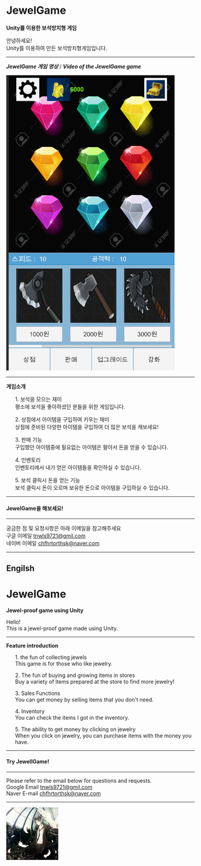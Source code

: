 # JewelGame
**Unity를 이용한 보석방치형 게임**

안녕하세요! <br>
Unity를 이용하여 만든 보석방치형게임입니다. <br>

***
***JewelGame 게임 영상*** / ***Video of the JewelGame game***

![JewelGame](./Image/GIF.gif)

***
**게임소개**
<ul>1. 보석을 모으는 재미<br>
평소에 보석을 좋아하셨던 분들을 위한 게임입니다.<br>
</ul>

<ul>2. 상점에서 아이템을 구입하여 키우는 재미<br>
상점에 준비된 다양한 아이템을 구입하여 더 많은 보석을 캐보세요!<br>
 </ul>

<ul>3. 판매 기능<br>
구입했던 아이템중에 필요없는 아이템은 팔아서 돈을 얻을 수 있습니다.
 </ul>

<ul>4. 인벤토리<br>
인벤토리에서 내가 얻은 아이템들을 확인하실 수 있습니다. <br>
</ul>

<ul>5. 보석 클릭시 돈을 얻는 기능<br>
보석 클릭시 돈이 오르며 보유한 돈으로 아이템을 구입하실 수 있습니다.
 </ul>

***

#### JewelGame을 해보세요!

***

궁금한 점 및 요청사항은 아래 이메일을 참고해주세요<br>
구글 이메일 tnwls9721@gmil.com<br>
네이버 이메일 chfhrtorthsk@naver.com<br>

***
## Engilsh

# JewelGame
**Jewel-proof game using Unity**

Hello! <br>
This is a jewel-proof game made using Unity.

***

**Feature introduction**

<ul>1. the fun of collecting jewels <br>
This game is for those who like jewelry.<br>
</ul>

<ul>2. The fun of buying and growing items in stores <br>
Buy a variety of items prepared at the store to find more jewelry!<br>
</ul>

<ul>3. Sales Functions <br>
You can get money by selling items that you don't need.<br>
</ul>

<ul>4. Inventory <br> 
You can check the items I got in the inventory. <br>
</ul>

<ul>5. The ability to get money by clicking on jewelry <br>
When you click on jewelry, you can purchase items with the money you have. <br>
</ul>

***

#### Try JewellGame!

***

Please refer to the email below for questions and requests.<br>
Google Email tnwls9721@gmil.com<br>
Naver E-mail chfhrtorthsk@naver.com<br>

***

![anima](./Image/anima.png)